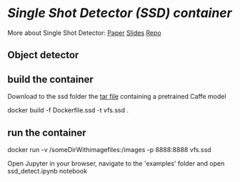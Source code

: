 # *Single Shot Detector (SSD) container*

More about Single Shot Detector: [Paper](http://arxiv.org/abs/1512.02325)
[Slides](http://www.cs.unc.edu/~wliu/papers/ssd_eccv2016_slide.pdf)
[Repo](https://github.com/weiliu89/caffe/tree/ssd)

## Object detector

## build the container
Download to the ssd folder the [tar file](https://drive.google.com/open?id=0BzKzrI_SkD1_WVVTSmQxU0dVRzA) containing a pretrained Caffe model

docker build -f Dockerfile.ssd -t vfs.ssd .

## run the container
docker run -v /someDirWithimagefiles:/images  -p 8888:8888 vfs.ssd

Open Jupyter in your browser, navigate to the 'examples' folder and open ssd_detect.ipynb notebook
